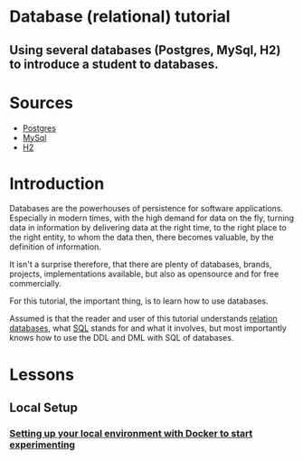 # Database (relational) tutorial

## Using several databases (Postgres, MySql, H2) to introduce a student to databases.

# Sources

* [Postgres](https://www.postgresql.org/)
* [MySql](https://www.mysql.com/)
* [H2](https://h2database.com/html/main.html)

# Introduction

Databases are the powerhouses of persistence for software applications. Especially
in modern times, with the high demand for data on the fly, turning data in information
by delivering data at the right time, to the right place to the right entity,
to whom the data then, there becomes valuable, by the definition of information.

It isn't a surprise therefore, that there are plenty of databases, brands, projects,
implementations available, but also as opensource and for free commercially.

For this tutorial, the important thing, is to learn how to use databases.

Assumed is that the reader and user of this tutorial understands
[relation databases](https://en.wikipedia.org/wiki/Relational_database),
what [SQL](https://en.wikipedia.org/wiki/SQL-92) stands for and what it
involves, but most importantly knows how to use the DDL and DML with SQL of
databases.

# Lessons

## Local Setup

### [Setting up your local environment with Docker to start experimenting](lesson1-local-setup/README.md)
